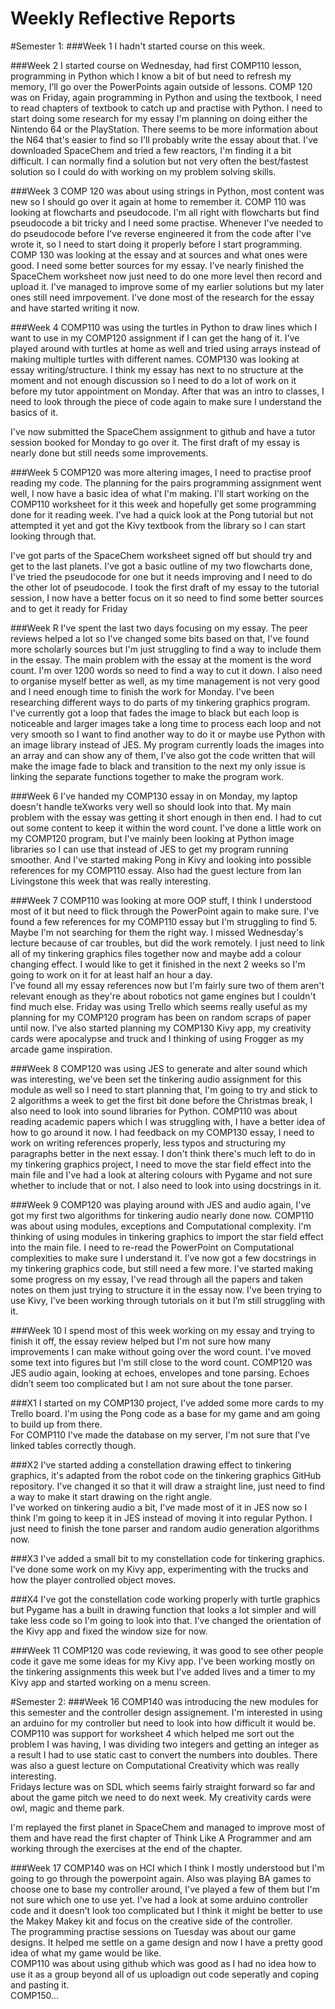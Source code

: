 # Weekly Reflective Reports
#Semester 1:
###Week 1
I hadn't started course on this week.

###Week 2
I started course on Wednesday, had first COMP110 lesson, programming in Python which I know a bit of but need to refresh my memory, I’ll go over the PowerPoints again outside of lessons. 
COMP 120 was on Friday, again programming in Python and using the textbook, I need to read chapters of textbook to catch up and practise with Python.
I need to start doing some research for my essay I'm planning on doing either the Nintendo 64 or the PlayStation. There seems to be more information about the N64 that's easier to find so I'll probably write the essay about that. I've downloaded SpaceChem and tried a few reactors, I'm finding it a bit difficult. I can normally find a solution but not very often the best/fastest solution so I could do with working on my problem solving skills.

###Week 3
COMP 120 was about using strings in Python, most content was new so I should go over it again at home to remember it. COMP 110 was looking at flowcharts and pseudocode. I'm all right with flowcharts but find pseudocode a bit tricky and I need some practise. Whenever I've needed to do pseudocode before I've reverse engineered it from the code after I've wrote it, so I need to start doing it properly before I start programming. 
COMP 130 was looking at the essay and at sources and what ones were good. I need some better sources for my essay.
I've nearly finished the SpaceChem worksheet now just need to do one more level then record and upload it. I've managed to improve some of my earlier solutions but my later ones still need imrpovement. I've done most of the research for the essay and have started writing it now.

###Week 4
COMP110 was using the turtles in Python to draw lines which I want to use in my COMP120 assignment if I can get the hang of it. I've played around with turtles at home as well and tried using arrays instead of making multiple turtles with different names. 
COMP130 was looking at essay writing/structure. I think my essay has next to no structure at the moment and not enough discussion so I need to do a lot of work on it before my tutor appointment on Monday. After that was an intro to classes, I need to look through the piece of code again to make sure I understand the basics of it.
	
I've now submitted the SpaceChem assignment to github and have a tutor session booked for Monday to go over it. The first draft of my essay is nearly done but still needs some improvements.

###Week 5
COMP120 was more altering images, I need to practise proof reading my code. The planning for the pairs programming assignment went well, I now have a basic idea of what I'm making. I'll start working on the COMP110 worksheet for it this week and hopefully get some programming done for it reading week.
I've had a quick look at the Pong tutorial but not attempted it yet and got the Kivy textbook from the library so I can start looking through that.
	
I've got parts of the SpaceChem worksheet signed off but should try and get to the last planets. 
I've got a basic outline of my two flowcharts done, I've tried the pseudocode for one but it needs improving and I need to do the other lot of pseudocode.  I took the first draft of my essay to the tutorial session, I now have a better focus on it so need to find some better sources and to get it ready for Friday

###Week R
I've spent the last two days focusing on my essay. The peer reviews helped a lot so I've changed some bits based on that, I've found more scholarly sources but I'm just struggling to find a way to include them in the essay. The main problem with the essay at the moment is the word count. I'm over 1200 words so need to find a way to cut it down. I also need to organise myself better as well, as my time management is not very good and I need enough time to finish the work for Monday. 
I've been researching different ways to do parts of my tinkering graphics program. I've currently got a loop that fades the image to black but each loop is noticeable and larger images take a long time to process each loop and not very smooth so I want to find another way to do it or maybe use Python with an image library instead of JES. 
My program currently loads the images into an array and can show any of them, I've also got the code written that will make the image fade to black and transition to the next my only issue is linking the separate functions together to make the program work.

###Week 6
I've handed my COMP130 essay in on Monday, my laptop doesn't handle teXworks very well so should look into that. My main problem with the essay was getting it short enough in then end.  I had to cut out some content to keep it within the word count.
I've done a little work on my COMP120 program, but I've mainly been looking at Python image libraries so I can use that instead of JES to get my program running smoother. And I've started making Pong in Kivy and looking into possible references for my COMP110 essay. Also had the guest lecture from Ian Livingstone this week that was really interesting. 

###Week 7
COMP110 was looking at more OOP stuff, I think I understood most of it but need to flick through the PowerPoint again to make sure. I've found a few references for my COMP110 essay but I'm struggling to find 5. Maybe I'm not searching for them the right way. 
I missed Wednesday's lecture because of car troubles, but did the work remotely. I just need to link all of my tinkering graphics files together now and maybe add a colour changing effect. I would like to get it finished in the next 2 weeks so I'm going to work on it for at least half an hour a day.   
I've found all my essay references now but I'm fairly sure two of them aren't relevant enough as they're about robotics not game engines but I couldn't find much else.
Friday was using Trello which seems really useful as my planning for my COMP120 program has been on random scraps of paper until now. I've also started planning my COMP130 Kivy app, my creativity cards were apocalypse and truck and I thinking of using Frogger as my arcade game inspiration.  

###Week 8
COMP120 was using JES to generate and alter sound which was interesting, we've been set the tinkering audio assignment for this module as well so I need to start planning that, I'm going to try and stick to 2 algorithms a week to get the first bit done before the Christmas break, I also need to look into sound libraries for Python.
COMP110 was about reading academic papers which I was struggling with, I have a better idea of how to go around it now. 
I had feedback on my COMP130 essay, I need to work on writing references properly, less typos and structuring my paragraphs better in the next essay.
I don't think there's much left to do in my tinkering graphics project, I need to move the star field effect into the main file and I've had a look at altering colours with Pygame and not sure whether to include that or not. I also need to look into using docstrings in it.

###Week 9
COMP120 was playing around with JES and audio again, I've got my first two algorithms for tinkering audio nearly done now. COMP110 was about using modules, exceptions and Computational complexity. I'm thinking of using modules in tinkering graphics to import the star field effect into the main file.  I need to re-read the PowerPoint on Computational complexities to make sure I understand it. I’ve now got a few docstrings in my tinkering graphics code, but still need a few more.
I've started making some progress on my essay, I've read through all the papers and taken notes on them just trying to structure it in the essay now.  I've been trying to use Kivy, I've been working through tutorials on it but I’m still struggling with it.

###Week 10
I spend most of this week working on my essay and trying to finish it off, the essay review helped but I'm not sure how many improvements I can make without going over the word count. I've moved some text into figures but I'm still close to the word count. 
COMP120 was JES audio again, looking at echoes, envelopes and tone parsing. Echoes didn’t seem too complicated but I am not sure about the tone parser. 

###X1
I started on my COMP130 project, I've added some more cards to my Trello board. I'm using the Pong code as a base for my game and am going to build up from there.   
For COMP110 I've made the database on my server, I'm not sure that I've linked tables correctly though. 

###X2
I've started adding a constellation drawing effect to tinkering graphics, it's adapted from the robot code on the tinkering graphics GitHub repository.  I've changed it so that it will draw a straight line, just need to find a way to make it start drawing on the right angle.   
I've worked on tinkering audio a bit, I've made most of it in JES now so I think I'm going to keep it in JES instead of moving it into regular Python. I just need to finish the tone parser and random audio generation algorithms now.

###X3
I've added a small bit to my constellation code for tinkering graphics.
I’ve done some work on my Kivy app, experimenting with the trucks and how the player controlled object moves. 

###X4
I've got the constellation code working properly with turtle graphics but Pygame has a built in drawing function that looks a lot simpler and will take less code so I'm going to look into that. 
I've changed the orientation of the Kivy app and fixed the window size for now. 

###Week 11
COMP120 was code reviewing, it was good to see other people code it gave me some ideas for my Kivy app. I've been working mostly on the tinkering assignments this week but I've added lives and a timer to my Kivy app and started working on a menu screen.

#Semester 2:
###Week 16
COMP140 was introducing the new modules for this semester and the controller design assignement. I'm interested in using an arduino for my controller but need to look into how difficult it would be. 
COMP110 was support for worksheet 4 which helped me sort out the problem I was having, I was dividing two integers and getting an integer as a result I had to use static cast to convert the numbers into doubles. There was also a guest lecture on Computational Creativity which was really interesting.  
Fridays lecture was on SDL which seems fairly straight forward so far and about the game pitch we need to do next week. My creativity cards were owl, magic and theme park.  

I'm replayed the first planet in SpaceChem and managed to improve most of them and have read the first chapter of Think Like A Programmer and am working through the exercises at the end of the chapter.

###Week 17
COMP140 was on HCI which I think I mostly understood but I'm going to go through the powerpoint again. Also was playing BA games to choose one to base my controller around, I've played a few of them but I'm not sure which one to use yet. I've had a look at some arduino controller code and it doesn't look too complicated but I think it might be better to use the Makey Makey kit and focus on the creative side of the controller.   
The programming practise sessions on Tuesday was about our game designs. It helped me settle on a game design and now I have a pretty good idea of what my game would be like.  
COMP110 was about using github which was good as I had no idea how to use it as a group beyond all of us uploadign out code seperatly and coping and pasting it.  
COMP150...
